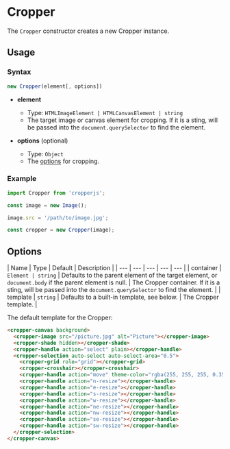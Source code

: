 # Cropper

The `Cropper` constructor creates a new Cropper instance.

## Usage

### Syntax

```js
new Cropper(element[, options])
```

- **element**
  - Type: `HTMLImageElement | HTMLCanvasElement | string`
  - The target image or canvas element for cropping. If it is a sting, will be passed into the `document.querySelector` to find the element.

- **options** (optional)
  - Type: `Object`
  - The [options](#options) for cropping.

### Example

```js
import Cropper from 'cropperjs';

const image = new Image();

image.src = '/path/to/image.jpg';

const cropper = new Cropper(image);
```

## Options

| Name | Type | Default | Description |
| --- | --- | --- | --- | --- |
| container | `Element | string` | Defaults to the parent element of the target element, or `document.body` if the parent element is null. | The Cropper container. If it is a sting, will be passed into the `document.querySelector` to find the element. |
| template | `string` | Defaults to a built-in template, see below. | The Cropper template. |

The default template for the Cropper:

```html
<cropper-canvas background>
  <cropper-image src="/picture.jpg" alt="Picture"></cropper-image>
  <cropper-shade hidden></cropper-shade>
  <cropper-handle action="select" plain></cropper-handle>
  <cropper-selection auto-select auto-select-area="0.5">
    <cropper-grid role="grid"></cropper-grid>
    <cropper-crosshair></cropper-crosshair>
    <cropper-handle action="move" theme-color="rgba(255, 255, 255, 0.35)"></cropper-handle>
    <cropper-handle action="n-resize"></cropper-handle>
    <cropper-handle action="e-resize"></cropper-handle>
    <cropper-handle action="s-resize"></cropper-handle>
    <cropper-handle action="w-resize"></cropper-handle>
    <cropper-handle action="ne-resize"></cropper-handle>
    <cropper-handle action="nw-resize"></cropper-handle>
    <cropper-handle action="se-resize"></cropper-handle>
    <cropper-handle action="sw-resize"></cropper-handle>
  </cropper-selection>
</cropper-canvas>
```
